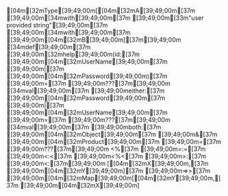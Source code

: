 [04m[32mType[39;49;00m[[04m[32mA[39;49;00m[37m [39;49;00m[34mwith[39;49;00m[37m [39;49;00m[33m"user provided string"[39;49;00m[37m [39;49;00m[34mwith[39;49;00m[37m [39;49;00m[04m[32mB[39;49;00m][37m[39;49;00m
[34mdef[39;49;00m[37m [39;49;00m[32mhelp[39;49;00m(id:[37m [39;49;00m[04m[32mUserName[39;49;00m[37m [39;49;00m|[37m [39;49;00m[04m[32mPassword[39;49;00m)[37m [39;49;00m=[37m [39;49;00m???[37m[39;49;00m
[34mval[39;49;00m[37m [39;49;00meither:[37m [39;49;00m[04m[32mPassword[39;49;00m[37m [39;49;00m|[37m [39;49;00m[04m[32mUserName[39;49;00m[37m [39;49;00m=[37m [39;49;00m???[37m[39;49;00m
[34mval[39;49;00m[37m [39;49;00mboth:[37m [39;49;00m[04m[32mObject[39;49;00m[37m [39;49;00m&[37m [39;49;00m[04m[32mProduct[39;49;00m[37m [39;49;00m=[37m [39;49;00m???[37m[39;49;00m
<%[37m [39;49;00m=:=[37m [39;49;00m<:<[37m [39;49;00m<%<[37m [39;49;00m>:[37m [39;49;00m<:[37m[39;49;00m
[[04m[32mX[39;49;00m,[37m [39;49;00m[04m[32mY[39;49;00m][37m [39;49;00m=>>[37m [39;49;00m[04m[32mMap[39;49;00m[[04m[32mY[39;49;00m,[37m [39;49;00m[04m[32mX[39;49;00m]
